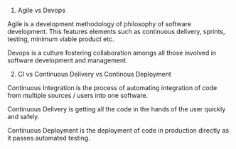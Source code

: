 1. Agile vs Devops

Agile is a development methodology of philosophy of software development. This features elements such as continuous delivery, sprints, testing, minimum viable product etc.

Devops is a culture fostering collaboration amongs all those involved in software development and management.

2. CI vs Continuous Delivery vs Continous Deployment

Continuous Integration is the process of automating integration of code from multiple sources / users into one software.

Continuous Delivery is getting all the code in the hands of the user quickly and safely.

Continuous Deployment is the deployment of code in production directly as it passes automated testing.

 
